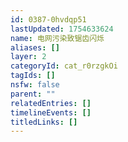 ```yaml
---
id: 0387-0hvdqp51
lastUpdated: 1754633624
name: 电网污染致锯齿闪烁
aliases: []
layer: 2
categoryId: cat_r0rzgkOi
tagIds: []
nsfw: false
parent: ""
relatedEntries: []
timelineEvents: []
titledLinks: []
---
```


